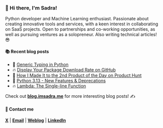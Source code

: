 ### :wave: Hi there, I'm Sadra!
Python developer and Machine Learning enthusiast. Passionate about creating innovative tools and services, with a keen interest in collaborating on SaaS projects. Open to partnerships and co-working opportunities, as well as pursuing ventures as a solopreneur. Also writing technical articles! 😎

#### :books: Recent blog posts
<!-- BLOGPOSTS:START -->
 - 🚀 [Generic Typing in Python](https://blog.imsadra.me/generic-typing-in-python)
 - 🔥 [Display Your Package Download Rate on GitHub](https://blog.imsadra.me/display-your-package-download-rate-on-github)
 - 💯 [How I Made It to the 2nd Product of the Day on Product Hunt](https://blog.imsadra.me/how-i-made-it-to-the-2nd-product-of-the-day-on-product-hunt)
 - 🚀 [Python 3.13 - New Features &amp; Deprecations](https://blog.imsadra.me/python-313-new-features-deprecations)
 - 🔥 [Lambda: The Single-line Function](https://blog.imsadra.me/lambda-the-single-line-function)<!-- BLOGPOSTS:END -->

Check out [__blog.imsadra.me__](https://blog.imsadra.me) for more interesting blog posts! ✍️

#### :call_me_hand: Contact me
[__X__](https://x.com/lnxpylnxpy) | [__Email__](mailto:lnxpylnxpy@gmail.com) | [__Weblog__](https://imsadra.me) | [__LinkedIn__](https://www.linkedin.com/in/sadra-yahyapour/)
